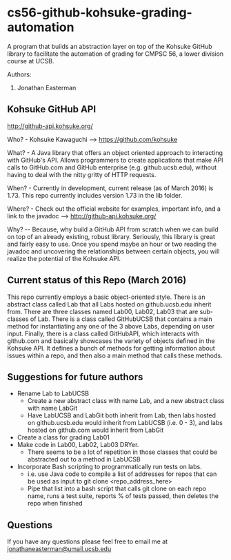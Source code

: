 # cs56-github-kohsuke-grading-automation

A program that builds an abstraction layer on top of the Kohsuke GitHub library to facilitate the automation of grading for CMPSC 56, a lower division course at UCSB.

Authors:

1. Jonathan Easterman

## Kohsuke GitHub API
http://github-api.kohsuke.org/

Who? - Kohsuke Kawaguchi --> https://github.com/kohsuke

What? - A Java library that offers an object oriented approach to interacting with GitHub's API. Allows programmers to create applications that make API calls to GitHub.com and GitHub enterprise (e.g. github.ucsb.edu), without having to deal with the nitty gritty of HTTP requests. 

When? - Currently in development, current release (as of March 2016) is 1.73. This repo currently includes version 1.73 in the lib folder.

Where? - Check out the official website for examples, important info, and a link to the javadoc --> http://github-api.kohsuke.org/

Why? -- Because, why build a GitHub API from scratch when we can build on top of an already existing, robust library. Seriously, this library is great and fairly easy to use. Once you spend maybe an hour or two reading the javadoc and uncovering the relationships between certain objects, you will realize the potential of the Kohsuke API.

## Current status of this Repo (March 2016)
This repo currently employs a basic object-oriented style. There is an abstract class called Lab that all Labs hosted on github.ucsb.edu inherit from. There are three classes named Lab00, Lab02, Lab03 that are sub-classes of Lab. There is a class called GitHubUCSB that contains a main method for instantiating any one of the 3 above Labs, depending on user input. Finally, there is a class called GitHubAPI, which interacts with github.com and basically showcases the variety of objects defined in the Kohsuke API. It defines a bunch of methods for getting information about issues within a repo, and then also a main method that calls these methods.

## Suggestions for future authors
* Rename Lab to LabUCSB
  * Create a new abstract class with name Lab, and a new abstract class with name LabGit
  * Have LabUCSB and LabGit both inherit from Lab, then labs hosted on github.ucsb.edu would inherit from LabUCSB (i.e. 0 - 3), and labs hosted on github.com would inherit from LabGit
* Create a class for grading Lab01
* Make code in Lab00, Lab02, Lab03 DRYer.
  * There seems to be a lot of repetition in those classes that could be abstracted out to a method in LabUCSB
* Incorporate Bash scripting to programmatically run tests on labs.
  * i.e. use Java code to compile a list of addresses for repos that can be used as input to git clone <repo_address_here>
  * Pipe that list into a bash script that calls git clone on each repo name, runs a test suite, reports % of tests passed, then deletes the repo when finished

## Questions

If you have any questions please feel free to email me at jonathaneasterman@umail.ucsb.edu

